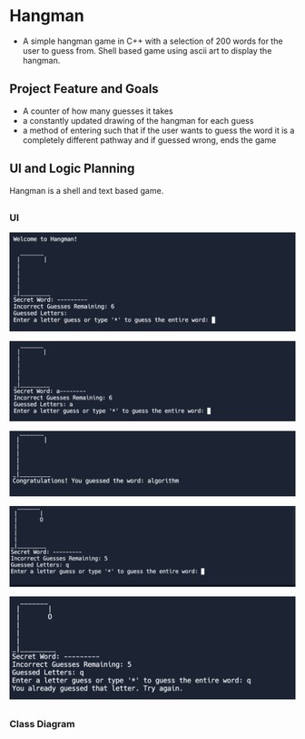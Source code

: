 # Hangman 
* A simple hangman game in C++ with a selection of 200 words for the user to guess from. Shell based game using ascii art to display the hangman.
## Project Feature and Goals
* A counter of how many guesses it takes
* a constantly updated drawing of the hangman for each guess
* a method of entering such that if the user wants to guess the word it is a completely different pathway and if guessed wrong, ends the game
## UI and Logic Planning
Hangman is a shell and text based game.
##
### UI

![StartingGuess](https://github.com/afdfadfsadffsd/IndividualProject/blob/main/images/StartingGuess.png?raw=true)

![FirstGuess](https://github.com/afdfadfsadffsd/IndividualProject/blob/main/images/FirstGuess.png?raw=true)

![FinalGuessRight](https://github.com/afdfadfsadffsd/IndividualProject/blob/main/images/FinalGuessRight.png?raw=true)

![FirstGuessWrong](https://github.com/afdfadfsadffsd/IndividualProject/blob/main/images/FirstGuessWrong.png?raw=true)

![GuessedSameLetterTwice](https://github.com/afdfadfsadffsd/IndividualProject/blob/main/images/GuessedSameLetterTwice.png?raw=true)





##
### Class Diagram
